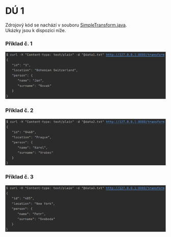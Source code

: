 # DÚ 1

Zdrojový kód se nachází v souboru [SimpleTransform.java](/src/main/java/cz/cvut/fit/niam1/SimpleTransform.java). <br />
Ukázky jsou k dispozici níže.

### Příklad č. 1

![image](data1.png)

### Příklad č. 2

![image](data2.png)

### Příklad č. 3

![image](data3.png)
